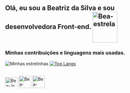 ## Olá, eu sou a Beatriz da Silva e sou desenvolvedora Front-end. <img align="center" alt="Bea-estrela" height="100" width="80" src="https://media.giphy.com/media/jphHQSsmIpqND5YItI/giphy.gif">



### Minhas contribuições e linguagens mais usadas.
![Minhas estrelinhas](https://github-readme-stats.vercel.app/api?username=beatrizcabral&show_icons=true&theme=dracula) [![Top Langs](https://github-readme-stats.vercel.app/api/top-langs/?username=anuraghazra&layout=compact&langs_count=8&theme=dracula)](https://github.com/anuraghazra/github-readme-stats)

<div>
<div style="display: inline_block"><br>
  <img align="center" alt="Bea-Js" height="30" width="40" src="https://media.giphy.com/media/XH9wwXfUXu91wAJwN5/giphy.gif">
  <img align="center" alt="Bea-HTML" height="40" src="https://media.giphy.com/media/XAxylRMCdpbEWUAvr8/giphy.gif">
  <img align="center" alt="Bea-CSS" height="40" src="https://media.giphy.com/media/fsEaZldNC8A1PJ3mwp/giphy.gif">
</div>
